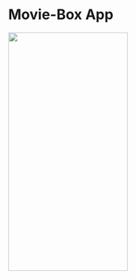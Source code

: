 # Movie-Box App
<img src="https://github.com/burakozay8/Turkcell_Swift_Homeworks/blob/main/MoviesApp/movie-box.gif" width="240" height="480"/>




